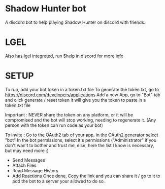 # Shadow Hunter bot 

A discord bot to help playing Shadow Hunter on discord with friends.

# LGEL
Also has lgel integreted, run $help in discord for more info



# SETUP
To run, add your bot token in a token.txt file
To generate the token.txt, go to https://discord.com/developers/applications
Add a new App, go to "Bot" tab and click generate / reset token 
It will give you the token to paste in a token.txt file

Important : NEVER share the token on any platform, or it will be compromised and the bot will stop working, needing to regenerate it.
(Any person with the token can run code as your bot)



To invite :
Go to the OAuth2 tab of your app, in the OAuth2 generator select "bot"
In the bot permissions, select it's permissions
("Administrator" if you don't wan't to bother and trust me, else, here the list I know is necessary, but may need more :)
- Send Messages 
- Attach Files
- Read Message History
- Add Reactions
Once done, Copy the link and you can share it / go to it to add the bot to a server your allowed to do so.